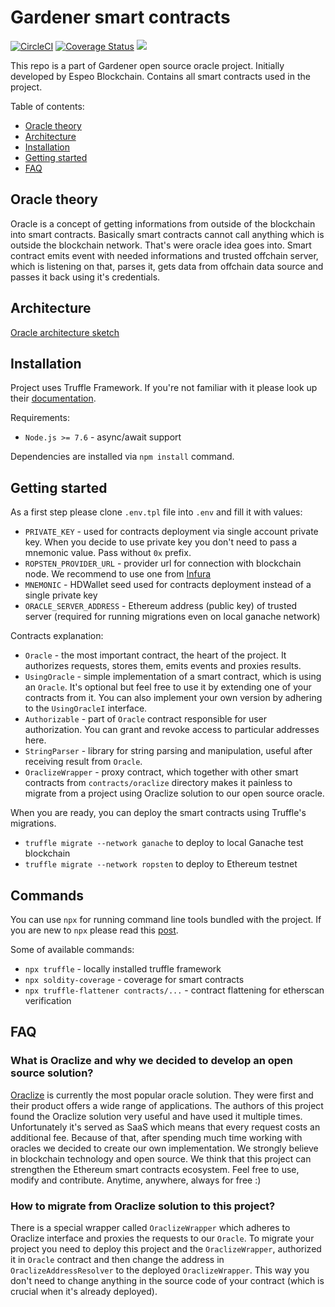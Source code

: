 # Gardener smart contracts

[![CircleCI](https://circleci.com/gh/EspeoBlockchain/gardener-smart-contracts.svg?style=shield)](https://circleci.com/gh/EspeoBlockchain/gardener-smart-contracts)
[![Coverage Status](https://coveralls.io/repos/github/EspeoBlockchain/gardener-smart-contracts/badge.svg)](https://coveralls.io/github/EspeoBlockchain/gardener-smart-contracts)
[![](https://img.shields.io/npm/v/gardener-smart-contracts.svg)](https://github.com/EspeoBlockchain/gardener-smart-contracts)

This repo is a part of Gardener open source oracle project. Initially developed by Espeo Blockchain. Contains all smart contracts used in the project.

Table of contents:
- [Oracle theory](#oracle-theory)
- [Architecture](#architecture)
- [Installation](#installation)
- [Getting started](#getting-started)
- [FAQ](#faq)

## Oracle theory
Oracle is a concept of getting informations from outside of the blockchain into smart contracts. Basically smart contracts cannot call anything which is outside the blockchain network. That's were oracle idea goes into. Smart contract emits event with needed informations and trusted offchain server, which is listening on that, parses it, gets data from offchain data source and passes it back using it's credentials.

## Architecture
[Oracle architecture sketch](images/OracleArchitecture.png) 

## Installation
Project uses Truffle Framework. If you're not familiar with it please look up their [documentation](https://truffleframework.com/docs/truffle/overview).

Requirements:
- `Node.js >= 7.6` - async/await support

Dependencies are installed via `npm install` command.

## Getting started
As a first step please clone `.env.tpl` file into `.env` and fill it with values:
- `PRIVATE_KEY` - used for contracts deployment via single account private key. When you decide to use private key you don't need to pass a mnemonic value. Pass without `0x` prefix.
- `ROPSTEN_PROVIDER_URL` - provider url for connection with blockchain node. We recommend to use one from [Infura](https://infura.io/)
- `MNEMONIC` - HDWallet seed used for contracts deployment instead of a single private key
- `ORACLE_SERVER_ADDRESS` - Ethereum address (public key) of trusted server (required for running migrations even on local ganache network)

Contracts explanation:
- `Oracle` - the most important contract, the heart of the project. It authorizes requests, stores them, emits events and proxies results.
- `UsingOracle` - simple implementation of a smart contract, which is using an `Oracle`. It's optional but feel free to use it by extending one of your contracts from it. You can also implement your own version by adhering to the `UsingOracleI` interface.
- `Authorizable` - part of `Oracle` contract responsible for user authorization. You can grant and revoke access to particular addresses here.
- `StringParser` - library for string parsing and manipulation, useful after receiving result from `Oracle`.
- `OraclizeWrapper` - proxy contract, which together with other smart contracts from `contracts/oraclize` directory makes it painless to migrate from a project using Oraclize solution to our open source oracle.

When you are ready, you can deploy the smart contracts using Truffle's migrations.
- `truffle migrate --network ganache` to deploy to local Ganache test blockchain
- `truffle migrate --network ropsten` to deploy to Ethereum testnet

## Commands
You can use `npx` for running command line tools bundled with the project. If you are new to `npx` please read this [post](https://medium.com/@maybekatz/introducing-npx-an-npm-package-runner-55f7d4bd282b).

Some of available commands:
- `npx truffle` - locally installed truffle framework
- `npx soldity-coverage` - coverage for smart contracts
- `npx truffle-flattener contracts/...` - contract flattening for etherscan verification

## FAQ
### What is Oraclize and why we decided to develop an open source solution?
[Oraclize](http://www.oraclize.it/) is currently the most popular oracle solution. They were first and their product offers a wide range of applications.
The authors of this project found the Oraclize solution very useful and have used it multiple times. Unfortunately it's served as SaaS which means that every request costs an additional fee.
Because of that, after spending much time working with oracles we decided to create our own implementation.
We strongly believe in blockchain technology and open source. We think that this project can strengthen the Ethereum smart contracts ecosystem. Feel free to use, modify and contribute. Anytime, anywhere, always for free :)
### How to migrate from Oraclize solution to this project?
There is a special wrapper called `OraclizeWrapper` which adheres to Oraclize interface and proxies the requests to our `Oracle`.
To migrate your project you need to deploy this project and the `OraclizeWrapper`, authorized it in `Oracle` contract and then change the address in `OraclizeAddressResolver` to the deployed `OraclizeWrapper`.
This way you don't need to change anything in the source code of your contract (which is crucial when it's already deployed).
